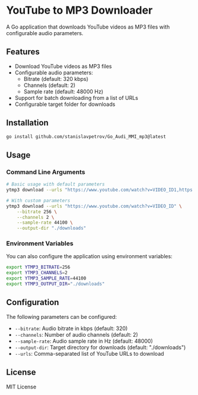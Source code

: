 # YouTube to MP3 Downloader

A Go application that downloads YouTube videos as MP3 files with configurable audio parameters.

## Features

- Download YouTube videos as MP3 files
- Configurable audio parameters:
  - Bitrate (default: 320 kbps)
  - Channels (default: 2)
  - Sample rate (default: 48000 Hz)
- Support for batch downloading from a list of URLs
- Configurable target folder for downloads

## Installation

```bash
go install github.com/stanislavpetrov/Go_Audi_MMI_mp3@latest
```

## Usage

### Command Line Arguments

```bash
# Basic usage with default parameters
ytmp3 download --urls "https://www.youtube.com/watch?v=VIDEO_ID1,https://www.youtube.com/watch?v=VIDEO_ID2"

# With custom parameters
ytmp3 download --urls "https://www.youtube.com/watch?v=VIDEO_ID" \
    --bitrate 256 \
    --channels 2 \
    --sample-rate 44100 \
    --output-dir "./downloads"
```

### Environment Variables

You can also configure the application using environment variables:

```bash
export YTMP3_BITRATE=256
export YTMP3_CHANNELS=2
export YTMP3_SAMPLE_RATE=44100
export YTMP3_OUTPUT_DIR="./downloads"
```

## Configuration

The following parameters can be configured:

- `--bitrate`: Audio bitrate in kbps (default: 320)
- `--channels`: Number of audio channels (default: 2)
- `--sample-rate`: Audio sample rate in Hz (default: 48000)
- `--output-dir`: Target directory for downloads (default: "./downloads")
- `--urls`: Comma-separated list of YouTube URLs to download

## License

MIT License
